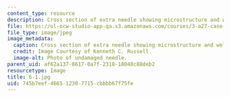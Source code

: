 ```yaml
---
content_type: resource
description: Cross section of extra needle showing microstructure and weld. (350X)
file: https://ol-ocw-studio-app-qa.s3.amazonaws.com/courses/3-a27-case-studies-in-forensic-metallurgy-fall-2007/745b7eef466512307715cbbbb67f75fe_6-1.jpg
file_type: image/jpeg
image_metadata:
  caption: Cross section of extra needle showing microstructure and weld. (350X)
  credit: Image Courtesy of Kenneth C. Russell.
  image-alt: Photo of undamaged needle.
parent_uid: af62a137-8617-0a7f-2318-18048c88deb2
resourcetype: Image
title: 6-1.jpg
uid: 745b7eef-4665-1230-7715-cbbbb67f75fe
---
```

